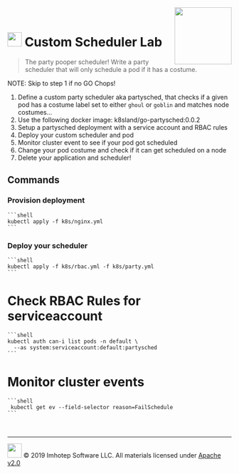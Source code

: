 <img src="../assets/k8sland.png" align="right" width="128" height="auto"/>

<br/>

# <img src="../assets/lab.png" width="32" height="auto"/> Custom Scheduler Lab

> The party pooper scheduler! Write a party scheduler that will only schedule
> a pod if it has a costume.

NOTE: Skip to step 1 if no GO Chops!

1. Define a custom party scheduler aka partysched, that checks if a given pod
   has a costume label set to either `ghoul` or `goblin` and matches node costumes...
1. Use the following docker image: k8sland/go-partysched:0.0.2
1. Setup a partysched deployment with a service account and RBAC rules
1. Deploy your custom scheduler and pod
1. Monitor cluster event to see if your pod got scheduled
1. Change your pod costume and check if it can get scheduled on a node
1. Delete your application and scheduler!

## Commands

### Provision deployment

    ```shell
    kubectl apply -f k8s/nginx.yml
    ```

### Deploy your scheduler

    ```shell
    kubectl apply -f k8s/rbac.yml -f k8s/party.yml
    ```

# Check RBAC Rules for serviceaccount

    ```shell
    kubectl auth can-i list pods -n default \
      --as system:serviceaccount:default:partysched
    ```

# Monitor cluster events

    ```shell
     kubectl get ev --field-selector reason=FailSchedule
    ```

<br/>

---
<img src="../assets/imhotep_logo.png" width="32" height="auto"/> © 2019 Imhotep Software LLC.
All materials licensed under [Apache v2.0](http://www.apache.org/licenses/LICENSE-2.0)
